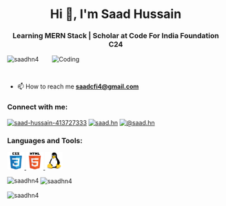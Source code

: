 <h1 align="center">Hi 👋, I'm Saad Hussain</h1>
<h3 align="center">Learning MERN Stack | Scholar at Code For India Foundation C24</h3>
<img align="right" alt="Coding" width="400" src="https://i.pinimg.com/originals/e4/26/70/e426702edf874b181aced1e2fa5c6cde.gif"> 

<p align="left"> <img src="https://komarev.com/ghpvc/?username=saadhn4&label=Profile%20views&color=0e75b6&style=flat" alt="saadhn4" /> </p>

<p align="left"> <a href="https://twitter.com/" target="blank"><img src="https://img.shields.io/twitter/follow/?logo=twitter&style=for-the-badge" alt="" /></a> </p>

- 📫 How to reach me **saadcfi4@gmail.com**

<h3 align="left">Connect with me:</h3>
<p align="left">
<a href="https://linkedin.com/in/saad-hussain-413727333" target="blank"><img align="center" src="https://raw.githubusercontent.com/rahuldkjain/github-profile-readme-generator/master/src/images/icons/Social/linked-in-alt.svg" alt="saad-hussain-413727333" height="30" width="40" /></a>
<a href="https://instagram.com/saad.hn" target="blank"><img align="center" src="https://raw.githubusercontent.com/rahuldkjain/github-profile-readme-generator/master/src/images/icons/Social/instagram.svg" alt="saad.hn" height="30" width="40" /></a>
<a href="https://medium.com/@saad.hn" target="blank"><img align="center" src="https://raw.githubusercontent.com/rahuldkjain/github-profile-readme-generator/master/src/images/icons/Social/medium.svg" alt="@saad.hn" height="30" width="40" /></a>
</p>

<h3 align="left">Languages and Tools:</h3>
<p align="left"> <a href="https://www.w3schools.com/css/" target="_blank" rel="noreferrer"> <img src="https://raw.githubusercontent.com/devicons/devicon/master/icons/css3/css3-original-wordmark.svg" alt="css3" width="40" height="40"/> </a> <a href="https://www.w3.org/html/" target="_blank" rel="noreferrer"> <img src="https://raw.githubusercontent.com/devicons/devicon/master/icons/html5/html5-original-wordmark.svg" alt="html5" width="40" height="40"/> </a> <a href="https://www.linux.org/" target="_blank" rel="noreferrer"> <img src="https://raw.githubusercontent.com/devicons/devicon/master/icons/linux/linux-original.svg" alt="linux" width="40" height="40"/> </a> </p>

<p><img align="left" src="https://github-readme-stats.vercel.app/api/top-langs?username=saadhn4&show_icons=true&locale=en&layout=compact" alt="saadhn4" /></p>

<p>&nbsp;<img align="center" src="https://github-readme-stats.vercel.app/api?username=saadhn4&show_icons=true&locale=en" alt="saadhn4" /></p>

<p><img align="center" src="https://github-readme-streak-stats.herokuapp.com/?user=saadhn4&" alt="saadhn4" /></p>
